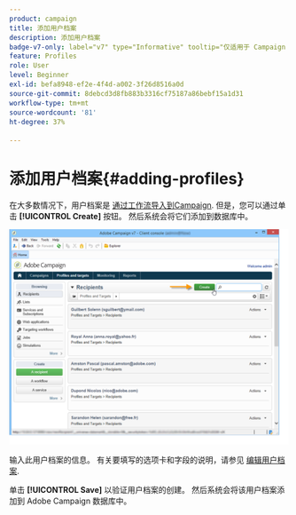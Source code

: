 ```yaml
---
product: campaign
title: 添加用户档案
description: 添加用户档案
badge-v7-only: label="v7" type="Informative" tooltip="仅适用于 Campaign Classic v7"
feature: Profiles
role: User
level: Beginner
exl-id: befa8948-ef2e-4f4d-a002-3f26d8516a0d
source-git-commit: 8debcd3d8fb883b3316cf75187a86bebf15a1d31
workflow-type: tm+mt
source-wordcount: '81'
ht-degree: 37%

---
```


# 添加用户档案{#adding-profiles}



在大多数情况下，用户档案是 [通过工作流导入到Campaign](../../platform/using/import-export-workflows.md). 但是，您可以通过单击 **[!UICONTROL Create]** 按钮。 然后系统会将它们添加到数据库中。

![](assets/s_ncs_user_profile_add.png)

输入此用户档案的信息。 有关要填写的选项卡和字段的说明，请参见 [编辑用户档案](../../platform/using/editing-a-profile.md).

单击 **[!UICONTROL Save]** 以验证用户档案的创建。 然后系统会将该用户档案添加到 Adobe Campaign 数据库中。
